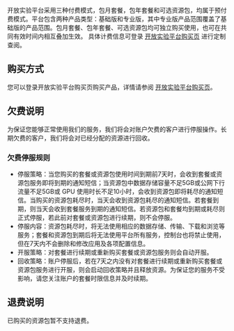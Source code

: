 开放实验平台采用三种付费模式，包月套餐，包年套餐和可选资源包，均属于预付费模式。平台包含两种产品类型：基础版和专业版，其中专业版产品范围覆盖了基础版的产品范围。包月套餐、包年套餐、可选资源包均可独立购买使用，也可在共同有效时间内相互叠加生效。
具体计费信息可登录 [开放实验平台购买页](https://buy.cloud.tencent.com/taop) 进行定制查阅。

## 购买方式
您可以登录开放实验平台购买页购买产品，详情请参阅 [开放实验平台购买页](https://buy.cloud.tencent.com/taop)。

## 欠费说明
为保证您能够正常使用我们的服务，我们将会对账户欠费的客户进行停服操作。长期欠费的客户，我们将会对已经分配的资源进行回收。

### 欠费停服规则
- 停服策略：当您购买的套餐或资源包使用时间到期前7天时，会收到套餐或资源包服务即将到期的通知短信；当资源包中数据存储容量不足5GB或公网下行流量不足5GB或 GPU 使用时长不足10小时，会收到资源包即将耗尽的通知短信。当购买的资源包耗尽时，当天会收到资源包耗尽的通知短信。若套餐到期，则当天会收到套餐服务到期的通知短信。若资源包和套餐均到期或耗尽则正式停服，若此前对套餐或资源包进行续期，则不会停服。
- 停服内容：资源包耗尽时，将无法使用相应的数据存储、传输、下载和浏览等服务；套餐和资源包到期后将无法使用平台所有服务，控制台也将禁止使用，但在7天内不会删除和修改应用及各项配置信息。
- 开服策略：对套餐进行续期或重新购买套餐或资源包服务则会自动开服。
- 回收策略：账户停服后，若在7天之内没有对套餐进行续期或重新购买套餐或资源包服务进行开服，则会启动回收策略并且释放资源。为保证您的服务不受影响，请您关注账户的套餐时限信息并及时续期。

## 退费说明
已购买的资源包暂不支持退费。
